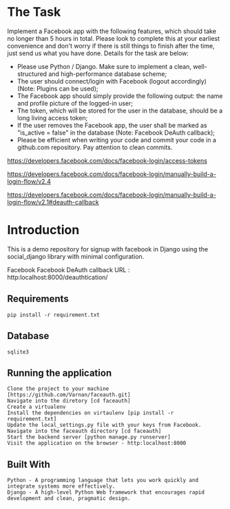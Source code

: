 # The Task

Implement a Facebook app with the following features, which should take no longer than 5 hours in total. Please look to complete this at your earliest convenience and don't worry if there is still things to finish after the time, just send us what you have done. Details for the task are below:

* Please use Python / Django. Make sure to implement a clean, well-structured and high-performance database scheme;
* The user should connect/login with Facebook (logout accordingly) (Note: Plugins can be used);
* The Facebook app should simply provide the following output: the name and profile picture of the logged-in user;
* The token, which will be stored for the user in the database, should be a long living access token;
* If the user removes the Facebook app, the user shall be marked as "is_active = false" in the database (Note: Facebook DeAuth callback);
* Please be efficient when writing your code and commit your code in a github.com repository. Pay attention to clean commits.


https://developers.facebook.com/docs/facebook-login/access-tokens

https://developers.facebook.com/docs/facebook-login/manually-build-a-login-flow/v2.4

https://developers.facebook.com/docs/facebook-login/manually-build-a-login-flow/v2.1#deauth-callback




# Introduction

This is a demo repository for signup with facebook in Django using the social_django library with minimal configuration.

Facebook Facebook DeAuth callback URL : http:localhost:8000/deauthtication/

## Requirements
    pip install -r requirement.txt

## Database
    sqlite3

## Running the application
    Clone the project to your machine [https://github.com/Varnan/faceauth.git]
    Navigate into the diretory [cd faceauth]
    Create a virtualenv
    Install the dependencies on virtaulenv [pip install -r requirement.txt]
    Update the local_settings.py file with your keys from Facebook.
    Navigate into the faceauth directory [cd faceauth]
    Start the backend server [python manage.py runserver]
    Visit the application on the browser - http:localhost:8000

## Built With
    Python - A programming language that lets you work quickly and integrate systems more effectively.
    Django - A high-level Python Web framework that encourages rapid development and clean, pragmatic design.